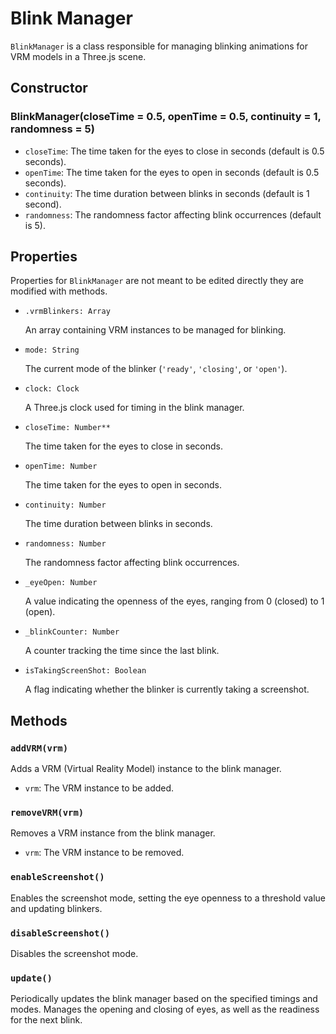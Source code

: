 # Blink Manager

`BlinkManager` is a class responsible for managing blinking animations for VRM models in a Three.js scene.

## Constructor

### BlinkManager(closeTime = 0.5, openTime = 0.5, continuity = 1, randomness = 5)

- `closeTime`: The time taken for the eyes to close in seconds (default is 0.5 seconds).
- `openTime`: The time taken for the eyes to open in seconds (default is 0.5 seconds).
- `continuity`: The time duration between blinks in seconds (default is 1 second).
- `randomness`: The randomness factor affecting blink occurrences (default is 5).

## Properties

Properties for `BlinkManager` are not meant to be edited directly they are modified with methods.

- `.vrmBlinkers: Array`

  An array containing VRM instances to be managed for blinking.

- `mode: String`

  The current mode of the blinker (`'ready'`, `'closing'`, or `'open'`).

- `clock: Clock`

  A Three.js clock used for timing in the blink manager.

- `closeTime: Number**`

  The time taken for the eyes to close in seconds.

- `openTime: Number`

  The time taken for the eyes to open in seconds.

- `continuity: Number`

  The time duration between blinks in seconds.

- `randomness: Number`

  The randomness factor affecting blink occurrences.

- `_eyeOpen: Number`

  A value indicating the openness of the eyes, ranging from 0 (closed) to 1 (open).

- `_blinkCounter: Number`

  A counter tracking the time since the last blink.

- `isTakingScreenShot: Boolean`

  A flag indicating whether the blinker is currently taking a screenshot.

## Methods

### `addVRM(vrm)`

Adds a VRM (Virtual Reality Model) instance to the blink manager.

- `vrm`: The VRM instance to be added.

### `removeVRM(vrm)`

Removes a VRM instance from the blink manager.

- `vrm`: The VRM instance to be removed.

### `enableScreenshot()`

Enables the screenshot mode, setting the eye openness to a threshold value and updating blinkers.

### `disableScreenshot()`

Disables the screenshot mode.

### `update()`

Periodically updates the blink manager based on the specified timings and modes. Manages the opening and closing of eyes, as well as the readiness for the next blink.